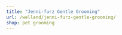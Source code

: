 ```yaml
---
title: "Jenni-furz Gentle Grooming"
url: /welland/jenni-furz-gentle-grooming/
shop: pet grooming
---
```

